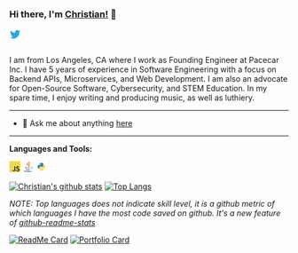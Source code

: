 <!--
**ctdurazo/ctdurazo** is a ✨ _special_ ✨ repository because its `README.md` (this file) appears on your GitHub profile.
Here are some ideas to get you started:

- 🔭 I’m currently working on ...
- 🌱 I’m currently learning ...
- 👯 I’m looking to collaborate on ...
- 🤔 I’m looking for help with ...
- 💬 Ask me about ...
- 📫 How to reach me: ...
- 😄 Pronouns: ...
- ⚡ Fun fact: ...
-->
### Hi there, I'm [Christian!](https://github.com/ctdurazo/) 👋
<a href="https://twitter.com/ctdurazo">
  <img align="left" alt="Christian Durazo | Twitter" width="21px" src="https://raw.githubusercontent.com/ctdurazo/ctdurazo/master/assets/twitter.svg" />
</a>
<br />
<br />

I am from Los Angeles, CA where I work as Founding Engineer at Pacecar Inc. 
I have 5 years of experience in Software Engineering with a focus on Backend APIs, Microservices, and Web Development. 
I am also an advocate for Open-Source Software, Cybersecurity, and STEM Education.
In my spare time, I enjoy writing and producing music, as well as luthiery.

---

<!--
**Now Playing** on Spotify

<a href="https://status.nmoo.dev/now-playing?open">
    <img src="https://status.nmoo.dev/now-playing" width="256" height="64" alt="Now Playing">
</a>

---
-->

- 💬 Ask me about anything [here](https://github.com/ctdurazo/ctdurazo/issues)

---
**Languages and Tools:**  

<code><img height="20" src="https://raw.githubusercontent.com/github/explore/80688e429a7d4ef2fca1e82350fe8e3517d3494d/topics/javascript/javascript.png"></code>
<code><img height="20" src="https://raw.githubusercontent.com/github/explore/80688e429a7d4ef2fca1e82350fe8e3517d3494d/topics/java/java.png"></code>
<code><img height="20" src="https://raw.githubusercontent.com/github/explore/80688e429a7d4ef2fca1e82350fe8e3517d3494d/topics/python/python.png"></code>

[![Christian's github stats](https://github-readme-stats.vercel.app/api?username=ctdurazo&count_private=true&hide=stars,contribs&show_icons=true)](https://github.com/ctdurazo/github-readme-stats)
[![Top Langs](https://github-readme-stats.vercel.app/api/top-langs/?username=ctdurazo&hide=c&layout=compact)](https://github.com/ctdurazo/github-readme-stats)

*NOTE: Top languages does not indicate skill level, it is a github metric of which languages I have the most code saved on github. It's a new feature of [github-readme-stats](https://github.com/ctdurazo/github-readme-stats)*

[![ReadMe Card](https://github-readme-stats.vercel.app/api/pin/?username=ctdurazo&repo=github-readme-stats)](https://github.com/ctdurazo/github-readme-stats)
[![Portfolio Card](https://github-readme-stats.vercel.app/api/pin/?username=ctdurazo&repo=ctdurazo.github.io)](https://github.com/ctdurazo/github-readme-stats)
